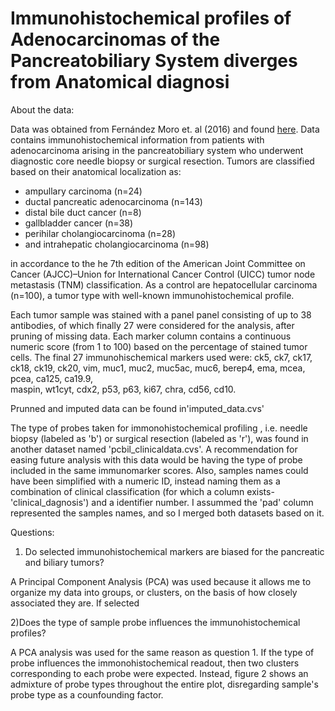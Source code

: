 # Immunohistochemical profiles of Adenocarcinomas of the Pancreatobiliary System diverges from Anatomical diagnosi

About the data:
 
Data was obtained from Fernández Moro et. al (2016) and found [here](https://journals.plos.org/plosone/article?id=10.1371/journal.pone.0166067#sec005).
Data contains immunohistochemical information from patients with adenocarcinoma arising in the pancreatobiliary system who underwent diagnostic core needle biopsy or surgical resection.
Tumors are classified based on their anatomical localization as:

- ampullary carcinoma (n=24)
- ductal pancreatic adenocarcinoma (n=143)
- distal bile duct cancer (n=8)
- gallbladder cancer (n=38)
- perihilar cholangiocarcinoma (n=28)
- and intrahepatic cholangiocarcinoma (n=98)
 
in accordance to the he 7th edition of the American Joint Committee on Cancer (AJCC)–Union for International Cancer Control (UICC) tumor node metastasis (TNM) classification.
As a control are  hepatocellular carcinoma (n=100), a tumor type with well-known immunohistochemical profile.

Each tumor sample was stained with a panel panel consisting of up to 38 antibodies, of which finally 27 were considered for the analysis, after pruning of missing data.
Each marker column contains a continuous numeric score (from 1 to 100) based on the percentage of stained tumor cells. 
The final 27 immunohischemical markers used were:  ck5, ck7, ck17, ck18, ck19, ck20, vim, muc1, muc2, muc5ac, muc6, berep4, ema, mcea, pcea, ca125, ca19.9,    
maspin, wt1cyt, cdx2, p53, p63, ki67, chra, cd56, cd10.  

Prunned and imputed data can be found in'imputed_data.cvs'

The type of probes taken for immonohistochemical profiling , i.e. needle biopsy (labeled as 'b') or surgical resection (labeled as 'r'), was found in another dataset named  'pcbil_clinicaldata.cvs'. 
A recommendation for easing future analysis with this data would be having the type of probe included in the same immunomarker scores.
Also, samples names could have been simplified with a numeric ID, instead naming them as a combination of clinical classification (for which a column exists- 'clinical_dagnosis') and a identifier number. 
I assummed the 'pad' column represented the samples names, and so I merged both datasets based on it.   

Questions:

1) Do selected immunohistochemical markers are biased for the pancreatic and biliary tumors?

A Principal Component Analysis (PCA) was used because it allows me to organize my data into groups, or clusters, on the basis of how closely associated they are.
If selected


2)Does the type of sample probe influences the immunohistochemical profiles?

A PCA analysis was used for the same reason as question 1. If the type of probe influences the immonohistochemical readout, then two clusters corresponding to each probe were expected.
Instead, figure 2 shows an admixture of probe types throughout the entire plot, disregarding sample's probe type as a counfounding factor.

